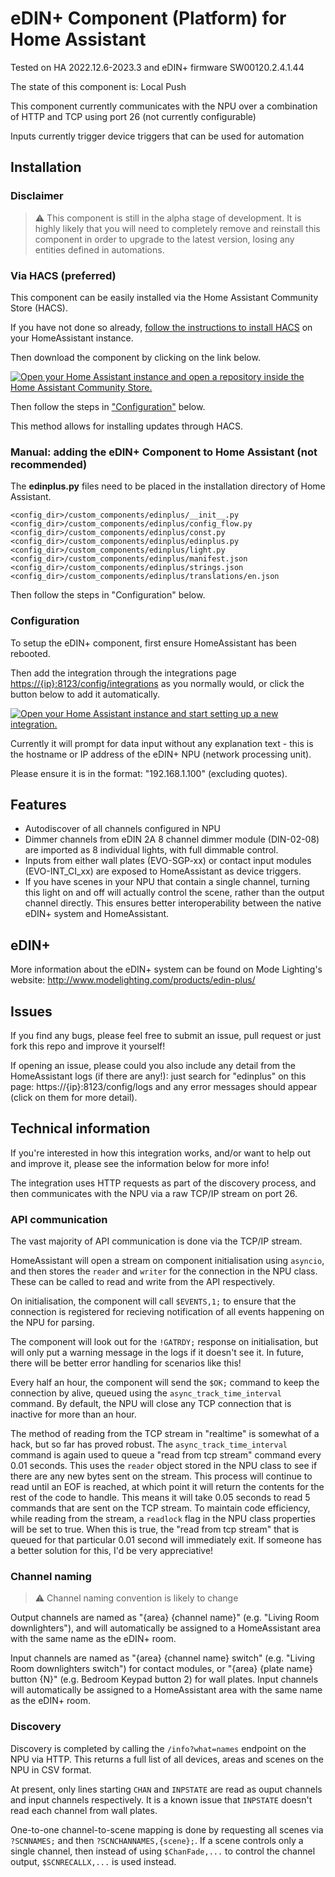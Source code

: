 # eDIN+ Component (Platform) for Home Assistant

Tested on HA 2022.12.6-2023.3 and eDIN+ firmware SW00120.2.4.1.44

The state of this component is: Local Push

This component currently communicates with the NPU over a combination of HTTP and TCP using port 26 (not currently configurable)

Inputs currently trigger device triggers that can be used for automation

## Installation

### Disclaimer

> :warning: This component is still in the alpha stage of development. It is highly likely that you will need to completely remove and reinstall this component in order to upgrade to the latest version, losing any entities defined in automations.

### Via HACS (preferred)

This component can be easily installed via the Home Assistant Community Store (HACS).

If you have not done so already, [follow the instructions to install HACS](https://hacs.xyz/docs/setup/download/) on your HomeAssistant instance.

Then download the component by clicking on the link below.

[![Open your Home Assistant instance and open a repository inside the Home Assistant Community Store.](https://my.home-assistant.io/badges/hacs_repository.svg)](https://my.home-assistant.io/redirect/hacs_repository/?owner=sftgunner&repository=edinplus-integration&category=integration)

Then follow the steps in ["Configuration"](#configuration) below.

This method allows for installing updates through HACS.

### Manual: adding the eDIN+ Component to Home Assistant (not recommended)
The **edinplus.py** files need to be placed in the installation directory of Home Assistant.
```
<config_dir>/custom_components/edinplus/__init__.py
<config_dir>/custom_components/edinplus/config_flow.py
<config_dir>/custom_components/edinplus/const.py
<config_dir>/custom_components/edinplus/edinplus.py
<config_dir>/custom_components/edinplus/light.py
<config_dir>/custom_components/edinplus/manifest.json
<config_dir>/custom_components/edinplus/strings.json
<config_dir>/custom_components/edinplus/translations/en.json
``` 

Then follow the steps in "Configuration" below.

### Configuration

To setup the eDIN+ component, first ensure HomeAssistant has been rebooted. 

Then add the integration through the integrations page [https://{ip}:8123/config/integrations](https://my.home-assistant.io/redirect/config_flow_start/?domain=edinplus) as you normally would, or click the button below to add it automatically.

[![Open your Home Assistant instance and start setting up a new integration.](https://my.home-assistant.io/badges/config_flow_start.svg)](https://my.home-assistant.io/redirect/config_flow_start/?domain=edinplus)

Currently it will prompt for data input without any explanation text - this is the hostname or IP address of the eDIN+ NPU (network processing unit). 

Please ensure it is in the format: "192.168.1.100" (excluding quotes).

## Features

- Autodiscover of all channels configured in NPU
- Dimmer channels from eDIN 2A 8 channel dimmer module (DIN-02-08) are imported as 8 individual lights, with full dimmable control.
- Inputs from either wall plates (EVO-SGP-xx) or contact input modules (EVO-INT_CI_xx) are exposed to HomeAssistant as device triggers.
- If you have scenes in your NPU that contain a single channel, turning this light on and off will actually control the scene, rather than the output channel directly. This ensures better interoperability between the native eDIN+ system and HomeAssistant.

## eDIN+
More information about the eDIN+ system can be found on Mode Lighting's website: http://www.modelighting.com/products/edin-plus/

## Issues

If you find any bugs, please feel free to submit an issue, pull request or just fork this repo and improve it yourself!

If opening an issue, please could you also include any detail from the HomeAssistant logs (if there are any!): just search for "edinplus" on this page: https://{ip}:8123/config/logs and any error messages should appear (click on them for more detail).

## Technical information

If you're interested in how this integration works, and/or want to help out and improve it, please see the information below for more info!

The integration uses HTTP requests as part of the discovery process, and then communicates with the NPU via a raw TCP/IP stream on port 26.

### API communication

The vast majority of API communication is done via the TCP/IP stream.

HomeAssistant will open a stream on component initialisation using `asyncio`, and then stores the `reader` and `writer` for the connection in the NPU class. These can be called to read and write from the API respectively.

On initialisation, the component will call `$EVENTS,1;` to ensure that the connection is registered for recieving notification of all events happening on the NPU for parsing.

The component will look out for the `!GATRDY;` response on initialisation, but will only put a warning message in the logs if it doesn't see it. In future, there will be better error handling for scenarios like this!

Every half an hour, the component will send the `$OK;` command to keep the connection by alive, queued using the `async_track_time_interval` command. By default, the NPU will close any TCP connection that is inactive for more than an hour.

The method of reading from the TCP stream in "realtime" is somewhat of a hack, but so far has proved robust. The `async_track_time_interval` command is again used to queue a "read from tcp stream" command every 0.01 seconds. This uses the `reader` object stored in the NPU class to see if there are any new bytes sent on the stream. This process will continue to read until an EOF is reached, at which point it will return the contents for the rest of the code to handle. This means it will take 0.05 seconds to read 5 commands that are sent on the TCP stream. To maintain code efficiency, while reading from the stream, a `readlock` flag in the NPU class properties will be set to true. When this is true, the "read from tcp stream" that is queued for that particular 0.01 second will immediately exit. If someone has  a better solution for this, I'd be very appreciative!

### Channel naming

>:warning: Channel naming convention is likely to change

Output channels are named as "{area} {channel name}" (e.g. "Living Room downlighters"), and will automatically be assigned to a HomeAssistant area with the same name as the eDIN+ room.

Input channels are named as "{area} {channel name} switch" (e.g. "Living Room downlighters switch") for contact modules, or "{area} {plate name} button {N}" (e.g. Bedroom Keypad button 2) for wall plates. Input channels will automatically be assigned to a HomeAssistant area with the same name as the eDIN+ room.

### Discovery

Discovery is completed by calling the `/info?what=names` endpoint on the NPU via HTTP. This returns a full list of all devices, areas and scenes on the NPU in CSV format.

At present, only lines starting `CHAN` and `INPSTATE` are read as ouput channels and input channels respectively. It is a known issue that `INPSTATE` doesn't read each channel from wall plates.

One-to-one channel-to-scene mapping is done by requesting all scenes via `?SCNNAMES;` and then `?SCNCHANNAMES,{scene};`. If a scene controls only a single channel, then instead of using `$ChanFade,...` to control the channel output, `$SCNRECALLX,...` is used instead.
